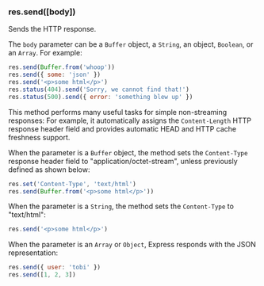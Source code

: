 <h3 id='res.send'>res.send([body])</h3>

Sends the HTTP response.

The `body` parameter can be a `Buffer` object, a `String`, an object, `Boolean`, or an `Array`.
For example:

```js
res.send(Buffer.from('whoop'))
res.send({ some: 'json' })
res.send('<p>some html</p>')
res.status(404).send('Sorry, we cannot find that!')
res.status(500).send({ error: 'something blew up' })
```

This method performs many useful tasks for simple non-streaming responses:
For example, it automatically assigns the `Content-Length` HTTP response header field 
and provides automatic HEAD and HTTP cache freshness support.

When the parameter is a `Buffer` object, the method sets the `Content-Type`
response header field to "application/octet-stream", unless previously defined as shown below:

```js
res.set('Content-Type', 'text/html')
res.send(Buffer.from('<p>some html</p>'))
```

When the parameter is a `String`, the method sets the `Content-Type` to "text/html":

```js
res.send('<p>some html</p>')
```

When the parameter is an `Array` or `Object`, Express responds with the JSON representation:

```js
res.send({ user: 'tobi' })
res.send([1, 2, 3])
```
